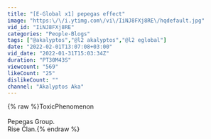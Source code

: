 ```yaml
---
title: "[E-Global x1] pepegas effect"
image: "https:\/\/i.ytimg.com\/vi\/IiNJ8FXj8RE\/hqdefault.jpg"
vid_id: "IiNJ8FXj8RE"
categories: "People-Blogs"
tags: ["@akalyptos","@l2 akalyptos","@l2 eglobal"]
date: "2022-02-01T13:07:08+03:00"
vid_date: "2022-01-31T15:03:34Z"
duration: "PT30M43S"
viewcount: "569"
likeCount: "25"
dislikeCount: ""
channel: "Akalyptos Aka"
---
```

{% raw %}ToxicPhenomenon<br /><br />Pepegas Group.<br />Rise Clan.{% endraw %}
